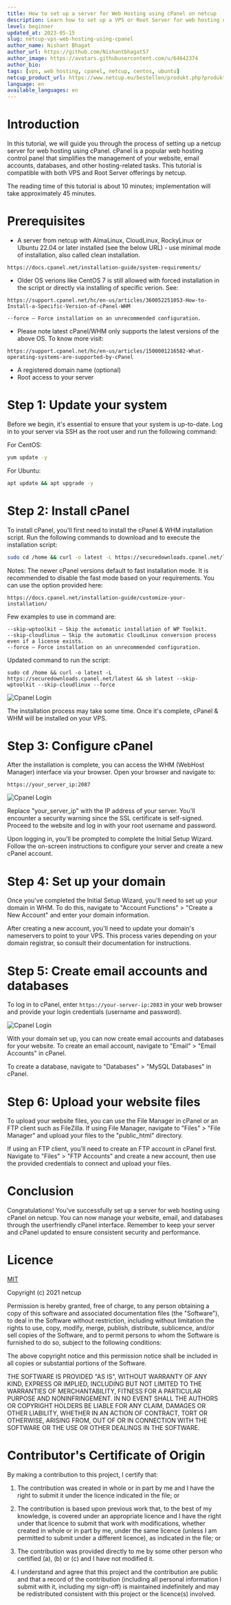 ```yaml
---
title: How to set up a server for Web Hosting using cPanel on netcup
description: Learn how to set up a VPS or Root Server for web hosting using cPanel on netcup.
level: beginner
updated_at: 2023-05-15
slug: netcup-vps-web-hosting-using-cpanel
author_name: Nishant Bhagat
author_url: https://github.com/Nishantbhagat57
author_image: https://avatars.githubusercontent.com/u/64642374
author_bio:
tags: [vps, web hosting, cpanel, netcup, centos, ubuntu]
netcup_product_url: https://www.netcup.eu/bestellen/produkt.php?produkt=2991
language: en
available_languages: en
---
```


# Introduction

In this tutorial, we will guide you through the process of setting up a netcup server for web hosting using cPanel. cPanel is a popular web hosting control panel that simplifies the management of your website, email accounts, databases, and other hosting-related tasks. This tutorial is compatible with both VPS and Root Server offerings by netcup.

The reading time of this tutorial is about 10 minutes; implementation will take approximately 45 minutes.

# Prerequisites

- A server from netcup with AlmaLinux, CloudLinux, RockyLinux or Ubuntu 22.04 or later installed (see the below URL) - use minimal mode of installation, also called clean installation.
```
https://docs.cpanel.net/installation-guide/system-requirements/
```

- Older OS verions like CentOS 7 is still allowed with forced installation in the script or directly via installing of specific verion. See:
```
https://support.cpanel.net/hc/en-us/articles/360052251053-How-to-Install-a-Specific-Version-of-cPanel-WHM
```
```
--force — Force installation on an unrecommended configuration.
```

- Please note latest cPanel/WHM only supports the latest versions of the above OS. To know more visit:
```
https://support.cpanel.net/hc/en-us/articles/1500001216582-What-operating-systems-are-supported-by-cPanel
```

- A registered domain name (optional)
- Root access to your server

# Step 1: Update your system

Before we begin, it's essential to ensure that your system is up-to-date. Log in to your server via SSH as the root user and run the following command:

For CentOS:

```bash
yum update -y
```

For Ubuntu:

```bash
apt update && apt upgrade -y
```

# Step 2: Install cPanel

To install cPanel, you'll first need to install the cPanel & WHM installation script. Run the following commands to download and to execute the installation script:

```bash
sudo cd /home && curl -o latest -L https://securedownloads.cpanel.net/latest && sh latest
```

Notes: The newer cPanel versions default to fast installation mode. It is recommended to disable the fast mode based on your requirements. You can use the option provided here:
```
https://docs.cpanel.net/installation-guide/customize-your-installation/
```

Few examples to use in command are:
```
--skip-wptoolkit — Skip the automatic installation of WP Toolkit.
--skip-cloudlinux — Skip the automatic CloudLinux conversion process even if a license exists.
--force — Force installation on an unrecommended configuration.
```

Updated command to run the script:
```
sudo cd /home && curl -o latest -L https://securedownloads.cpanel.net/latest && sh latest --skip-wptoolkit --skip-cloudlinux --force
```

![Cpanel Login](images/installation.png)

The installation process may take some time. Once it's complete, cPanel & WHM will be installed on your VPS.

# Step 3: Configure cPanel

After the installation is complete, you can access the WHM (WebHost Manager) interface via your browser. Open your browser and navigate to:

```
https://your_server_ip:2087
```

![Cpanel Login](images/whmlogin.jpg)

Replace "your_server_ip" with the IP address of your server. You'll encounter a security warning since the SSL certificate is self-signed. Proceed to the website and log in with your root username and password.

Upon logging in, you'll be prompted to complete the Initial Setup Wizard. Follow the on-screen instructions to configure your server and create a new cPanel account.

# Step 4: Set up your domain

Once you've completed the Initial Setup Wizard, you'll need to set up your domain in WHM. To do this, navigate to "Account Functions" > "Create a New Account" and enter your domain information.

After creating a new account, you'll need to update your domain's nameservers to point to your VPS. This process varies depending on your domain registrar, so consult their documentation for instructions.

# Step 5: Create email accounts and databases

To log in to cPanel, enter ```https://your-server-ip:2083``` in your web browser and provide your login credentials (username and password).

![Cpanel Login](images/cpanellogin.jpg)

With your domain set up, you can now create email accounts and databases for your website. To create an email account, navigate to "Email" > "Email Accounts" in cPanel.

To create a database, navigate to "Databases" > "MySQL Databases" in cPanel.

# Step 6: Upload your website files

To upload your website files, you can use the File Manager in cPanel or an FTP client such as FileZilla. If using File Manager, navigate to "Files" > "File Manager" and upload your files to the "public_html" directory.

If using an FTP client, you'll need to create an FTP account in cPanel first. Navigate to "Files" > "FTP Accounts" and create a new account, then use the provided credentials to connect and upload your files.

# Conclusion

Congratulations! You've successfully set up a server for web hosting using cPanel on netcup. You can now manage your website, email, and databases through the userfriendly cPanel interface. Remember to keep your server and cPanel updated to ensure consistent security and performance.

# Licence

[MIT](https://github.com/netcup-community/community-tutorials/blob/main/LICENSE)

Copyright (c) 2021 netcup

Permission is hereby granted, free of charge, to any person obtaining a copy of this software and associated documentation files (the "Software"), to deal in the Software without restriction, including without limitation the rights to use, copy, modify, merge, publish, distribute, sublicence, and/or sell copies of the Software, and to permit persons to whom the Software is furnished to do so, subject to the following conditions:

The above copyright notice and this permission notice shall be included in all copies or substantial portions of the Software.

THE SOFTWARE IS PROVIDED "AS IS", WITHOUT WARRANTY OF ANY KIND, EXPRESS OR IMPLIED, INCLUDING BUT NOT LIMITED TO THE WARRANTIES OF MERCHANTABILITY, FITNESS FOR A PARTICULAR PURPOSE AND NONINFRINGEMENT. IN NO EVENT SHALL THE AUTHORS OR COPYRIGHT HOLDERS BE LIABLE FOR ANY CLAIM, DAMAGES OR OTHER LIABILITY, WHETHER IN AN ACTION OF CONTRACT, TORT OR OTHERWISE, ARISING FROM, OUT OF OR IN CONNECTION WITH THE SOFTWARE OR THE USE OR OTHER DEALINGS IN THE SOFTWARE.

# Contributor's Certificate of Origin
By making a contribution to this project, I certify that:

 1) The contribution was created in whole or in part by me and I have the right to submit it under the licence indicated in the file; or

 2) The contribution is based upon previous work that, to the best of my knowledge, is covered under an appropriate licence and I have the right under that licence to submit that work with modifications, whether created in whole or in part by me, under the same licence (unless I am permitted to submit under a different licence), as indicated in the file; or

 3) The contribution was provided directly to me by some other person who certified (a), (b) or (c) and I have not modified it.

 4) I understand and agree that this project and the contribution are public and that a record of the contribution (including all personal information I submit with it, including my sign-off) is maintained indefinitely and may be redistributed consistent with this project or the licence(s) involved.
